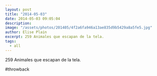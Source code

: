 ```yaml
---
layout: post
title: "2014-05-03"
date: 2014-05-03 09:05:04
description: 
image: "/assets/photos/201405/4f2a6fa946a13ae835d9b5429a8a5fe5.jpg"
author: Elise Plain
excerpt: 259 Animales que escapan de la tela.
tags: 
  - all
---
```


259 Animales que escapan de la tela.
<p></p>
<p>#throwback</p>